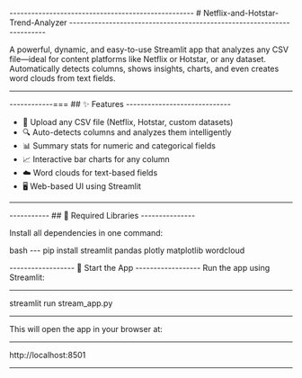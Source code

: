 --------------------------------------------------- # Netflix-and-Hotstar-Trend-Analyzer -----------------------------------------------------------------------

A powerful, dynamic, and easy-to-use Streamlit app that analyzes any CSV file—ideal for content platforms like Netflix or Hotstar, or any dataset. Automatically detects columns, shows insights, charts, and even creates word clouds from text fields.

---

------------=== ## ✨ Features -----------------------------

- 📁 Upload any CSV file (Netflix, Hotstar, custom datasets)
- 🔍 Auto-detects columns and analyzes them intelligently
- 📊 Summary stats for numeric and categorical fields
- 📈 Interactive bar charts for any column
- ☁️ Word clouds for text-based fields
- 🖥️ Web-based UI using Streamlit

---

----------- ## 🧩 Required Libraries ---------------

Install all dependencies in one command:

bash ---
pip install streamlit pandas plotly matplotlib wordcloud

------------------ 🚀 Start the App ------------------
Run the app using Streamlit:

***********
streamlit run stream_app.py 
**********

This will open the app in your browser at: 

****
http://localhost:8501
****
